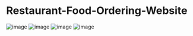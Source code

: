 # Restaurant-Food-Ordering-Website
![image](https://github.com/arju7jha/Restaurant-Food-Ordering-Website/assets/88245601/a24fad03-bbab-4820-abd9-36dac9aa5bc5)
![image](https://github.com/arju7jha/Restaurant-Food-Ordering-Website/assets/88245601/744230a3-d684-42c0-b444-487e7c15bc8d)
![image](https://github.com/arju7jha/Restaurant-Food-Ordering-Website/assets/88245601/26b6f669-1195-4e07-9ac6-4af497cb90e6)
![image](https://github.com/arju7jha/Restaurant-Food-Ordering-Website/assets/88245601/27a812b7-0f5c-458d-83ca-98b0977a101d)



